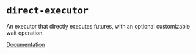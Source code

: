 # `direct-executor`

An executor that directly executes futures, with an optional customizable wait operation.

[Documentation](https://docs.rs/direct-executor)
